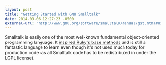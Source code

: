 ```yaml
---
layout: post
title: "Getting Started with GNU Smalltalk"
date: 2014-03-06 12:27:23 -0500
external-url: "http://www.gnu.org/software/smalltalk/manual/gst.html#Using-GNU-Smalltalk"
---
```


Smalltalk is easily one of the most well-known fundamental object-oriented
programming language. It [inspired Ruby's base
methods](https://web.archive.org/web/20131120071156/http://blade.nagaokaut.ac.jp:80/cgi-bin/scat.rb/ruby/ruby-talk/179642)
and is still a fantastic language to learn even though it's not used much
today for production code (as all Smalltalk code has to be redistributed in
under the LGPL license).
